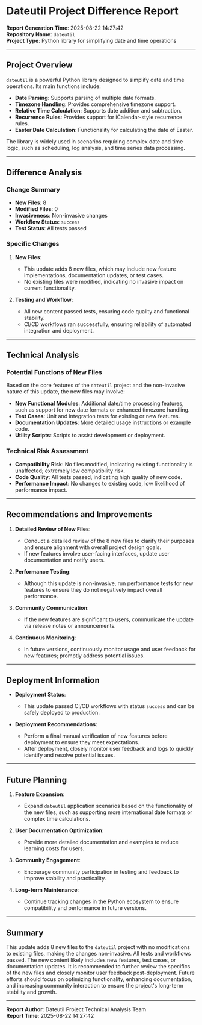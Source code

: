 # Dateutil Project Difference Report

**Report Generation Time**: 2025-08-22 14:27:42  
**Repository Name**: `dateutil`  
**Project Type**: Python library for simplifying date and time operations  

---

## Project Overview

`dateutil` is a powerful Python library designed to simplify date and time operations. Its main functions include:

- **Date Parsing**: Supports parsing of multiple date formats.
- **Timezone Handling**: Provides comprehensive timezone support.
- **Relative Time Calculation**: Supports date addition and subtraction.
- **Recurrence Rules**: Provides support for iCalendar-style recurrence rules.
- **Easter Date Calculation**: Functionality for calculating the date of Easter.

The library is widely used in scenarios requiring complex date and time logic, such as scheduling, log analysis, and time series data processing.

---

## Difference Analysis

### Change Summary

- **New Files**: 8  
- **Modified Files**: 0  
- **Invasiveness**: Non-invasive changes  
- **Workflow Status**: `success`  
- **Test Status**: All tests passed  

### Specific Changes

1. **New Files**:  
   - This update adds 8 new files, which may include new feature implementations, documentation updates, or test cases.
   - No existing files were modified, indicating no invasive impact on current functionality.

2. **Testing and Workflow**:  
   - All new content passed tests, ensuring code quality and functional stability.
   - CI/CD workflows ran successfully, ensuring reliability of automated integration and deployment.

---

## Technical Analysis

### Potential Functions of New Files
Based on the core features of the `dateutil` project and the non-invasive nature of this update, the new files may involve:
- **New Functional Modules**: Additional date/time processing features, such as support for new date formats or enhanced timezone handling.
- **Test Cases**: Unit and integration tests for existing or new features.
- **Documentation Updates**: More detailed usage instructions or example code.
- **Utility Scripts**: Scripts to assist development or deployment.

### Technical Risk Assessment
- **Compatibility Risk**: No files modified, indicating existing functionality is unaffected; extremely low compatibility risk.
- **Code Quality**: All tests passed, indicating high quality of new code.
- **Performance Impact**: No changes to existing code, low likelihood of performance impact.

---

## Recommendations and Improvements

1. **Detailed Review of New Files**:  
   - Conduct a detailed review of the 8 new files to clarify their purposes and ensure alignment with overall project design goals.
   - If new features involve user-facing interfaces, update user documentation and notify users.

2. **Performance Testing**:  
   - Although this update is non-invasive, run performance tests for new features to ensure they do not negatively impact overall performance.

3. **Community Communication**:  
   - If the new features are significant to users, communicate the update via release notes or announcements.

4. **Continuous Monitoring**:  
   - In future versions, continuously monitor usage and user feedback for new features; promptly address potential issues.

---

## Deployment Information

- **Deployment Status**:  
  - This update passed CI/CD workflows with status `success` and can be safely deployed to production.

- **Deployment Recommendations**:  
  - Perform a final manual verification of new features before deployment to ensure they meet expectations.
  - After deployment, closely monitor user feedback and logs to quickly identify and resolve potential issues.

---

## Future Planning

1. **Feature Expansion**:  
   - Expand `dateutil` application scenarios based on the functionality of the new files, such as supporting more international date formats or complex time calculations.

2. **User Documentation Optimization**:  
   - Provide more detailed documentation and examples to reduce learning costs for users.

3. **Community Engagement**:  
   - Encourage community participation in testing and feedback to improve stability and practicality.

4. **Long-term Maintenance**:  
   - Continue tracking changes in the Python ecosystem to ensure compatibility and performance in future versions.

---

## Summary

This update adds 8 new files to the `dateutil` project with no modifications to existing files, making the changes non-invasive. All tests and workflows passed. The new content likely includes new features, test cases, or documentation updates. It is recommended to further review the specifics of the new files and closely monitor user feedback post-deployment. Future efforts should focus on optimizing functionality, enhancing documentation, and increasing community interaction to ensure the project's long-term stability and growth.

---

**Report Author**: Dateutil Project Technical Analysis Team  
**Report Time**: 2025-08-22 14:27:42